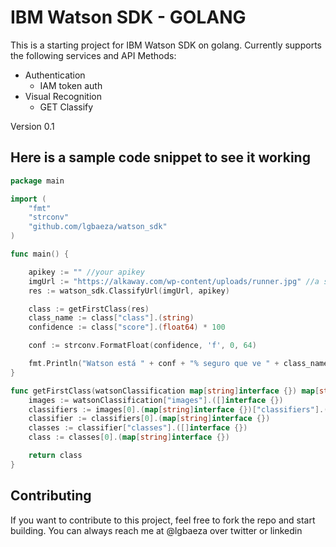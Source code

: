 
# IBM Watson SDK - GOLANG

This is a starting project for IBM Watson SDK on golang. Currently supports the following services and API Methods:

- Authentication
	- IAM token auth
- Visual Recognition
	- GET Classify

Version 0.1

## Here is a sample code snippet to see it working
```go
package main

import (
	"fmt"
	"strconv"
	"github.com/lgbaeza/watson_sdk"
)

func main() {

	apikey := "" //your apikey
	imgUrl := "https://alkaway.com/wp-content/uploads/runner.jpg" //a sample image
	res := watson_sdk.ClassifyUrl(imgUrl, apikey)

	class := getFirstClass(res)
	class_name := class["class"].(string)
	confidence := class["score"].(float64) * 100

	conf := strconv.FormatFloat(confidence, 'f', 0, 64)

	fmt.Println("Watson está " + conf + "% seguro que ve " + class_name + " en la imagen ")
}

func getFirstClass(watsonClassification map[string]interface {}) map[string]interface {}{
	images := watsonClassification["images"].([]interface {})
	classifiers := images[0].(map[string]interface {})["classifiers"].([]interface {})
	classifier := classifiers[0].(map[string]interface {})
	classes := classifier["classes"].([]interface {})
	class := classes[0].(map[string]interface {})

	return class
}
```

## Contributing
If you want to contribute to this project, feel free to fork the repo and start building. You can always reach me at @lgbaeza over twitter or linkedin